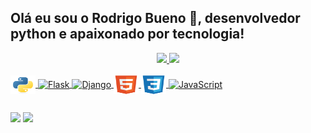 ## Olá eu sou o Rodrigo Bueno 👋, desenvolvedor python e apaixonado por tecnologia!
<div align="center">
  <a href="https://github.com/rodrigobuen">
  <img height="190em" src="https://github-readme-stats.vercel.app/api?username=rodrigobuen&show_icons=true&theme=dark&include_all_commits=true&count_private=true"/>
  <img height="190em" src="https://github-readme-stats.vercel.app/api/top-langs/?username=rodrigobuen&layout=compact&langs_count=7&theme=dark"/>
</div>
<div style="display: inline_block"><br>
  <img align="center" alt="Python" height="30" width="40" src="https://raw.githubusercontent.com/devicons/devicon/master/icons/python/python-original.svg">
  <img align="center" alt="Flask" height="65" width="85" src="https://cdn.jsdelivr.net/gh/devicons/devicon/icons/flask/flask-original-wordmark.svg" />
  <img align="center" alt="Django" height="65" width="85" src="https://cdn.jsdelivr.net/gh/devicons/devicon/icons/django/django-original.svg" />
  <img align="center" alt="HTML" height="30" width="40" src="https://raw.githubusercontent.com/devicons/devicon/master/icons/html5/html5-original.svg">
  <img align="center" alt="CSS" height="30" width="40" src="https://raw.githubusercontent.com/devicons/devicon/master/icons/css3/css3-original.svg">
  <img align='center' alt='JavaScript' height='30' width='40' src="https://cdn.jsdelivr.net/gh/devicons/devicon/icons/javascript/javascript-original.svg" />
</div>
  
  ##
 
<div> 
  <a href = "mailto:rodrigo.bueno.developer@gmail.com"><img src="https://img.shields.io/badge/-Gmail-%23333?style=for-the-badge&logo=gmail&logoColor=white" target="_blank"></a>
  <a href="https://www.linkedin.com/in/rodrigo-bueno-518775210/" target="_blank"><img src="https://img.shields.io/badge/-LinkedIn-%230077B5?style=for-the-badge&logo=linkedin&logoColor=white" target="_blank"></a> 
 
</div>
